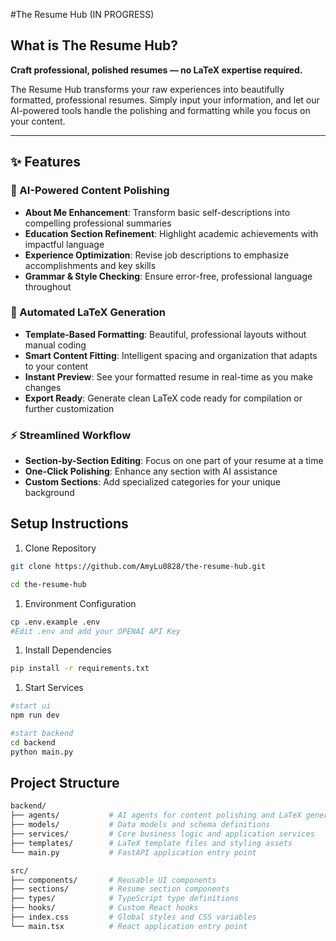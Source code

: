 #The Resume Hub (IN PROGRESS)
## What is The Resume Hub?

**Craft professional, polished resumes  — no LaTeX expertise required.**

The Resume Hub transforms your raw experiences into beautifully formatted, professional resumes. Simply input your information, and let our AI-powered tools handle the polishing and formatting while you focus on your content.

---

## **✨ Features**

### **🤖 AI-Powered Content Polishing**

- **About Me Enhancement**: Transform basic self-descriptions into compelling professional summaries
- **Education Section Refinement**: Highlight academic achievements with impactful language
- **Experience Optimization**: Revise job descriptions to emphasize accomplishments and key skills
- **Grammar & Style Checking**: Ensure error-free, professional language throughout

### **🎨 Automated LaTeX Generation**

- **Template-Based Formatting**: Beautiful, professional layouts without manual coding
- **Smart Content Fitting**: Intelligent spacing and organization that adapts to your content
- **Instant Preview**: See your formatted resume in real-time as you make changes
- **Export Ready**: Generate clean LaTeX code ready for compilation or further customization

### **⚡ Streamlined Workflow**

- **Section-by-Section Editing**: Focus on one part of your resume at a time
- **One-Click Polishing**: Enhance any section with AI assistance
- **Custom Sections**: Add specialized categories for your unique background

## Setup Instructions

1. Clone Repository

```bash
git clone https://github.com/AmyLu0828/the-resume-hub.git
```

```bash
cd the-resume-hub
```

1. Environment Configuration

```bash
cp .env.example .env
#Edit .env and add your OPENAI API Key
```

1. Install Dependencies

```bash
pip install -r requirements.txt
```

1. Start Services

```bash
#start ui
npm run dev

#start backend
cd backend
python main.py
```

## Project Structure

```bash
backend/
├── agents/           # AI agents for content polishing and LaTeX generation
├── models/           # Data models and schema definitions
├── services/         # Core business logic and application services
├── templates/        # LaTeX template files and styling assets
└── main.py           # FastAPI application entry point

src/
├── components/       # Reusable UI components
├── sections/         # Resume section components
├── types/            # TypeScript type definitions
├── hooks/            # Custom React hooks
├── index.css         # Global styles and CSS variables
└── main.tsx          # React application entry point
```